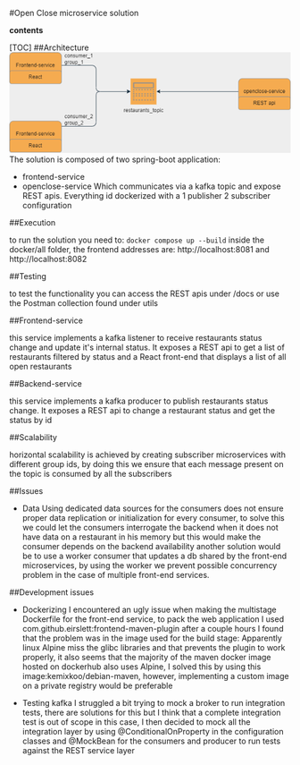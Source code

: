#Open Close microservice solution


**contents**

[TOC]
##Architecture
[![architecture diagram](https://github.com/Miccia/open-close-ms/blob/1.0dev/diagram.png "architecture diagram")](https://github.com/Miccia/open-close-ms/blob/1.0dev/diagram.png "architecture diagram")
The solution is composed of two spring-boot application:
- frontend-service
- openclose-service
Which communicates via a kafka topic and expose REST apis.
Everything id dockerized with a 1 publisher 2 subscriber configuration

##Execution

to run the solution you need to: 
`docker compose up --build`
inside the docker/all folder, the frontend addresses are: http://localhost:8081 and http://localhost:8082 

##Testing

to test the functionality you can access the REST apis under /docs or use the Postman collection found under utils

##Frontend-service

this service implements a kafka listener to receive restaurants status change and update it's internal status.
It exposes a REST api to get a list of restaurants filtered by status and a React front-end
that displays a list of all open restaurants

##Backend-service

this service implements a kafka producer to publish restaurants status change.
It exposes a REST api to change a restaurant status and get the status by id

##Scalability

horizontal scalability is achieved by creating subscriber microservices with different group ids, by doing this we ensure that each message present on the topic is consumed by all the subscribers

##Issues

- Data 
Using dedicated data sources for the consumers does not ensure proper data replication or initialization for every consumer, to solve this we 
could let the consumers interrogate the backend when it does not have data on a restaurant in his memory but this would make the consumer depends
on the backend availability
another solution would be to use a worker consumer that updates a db shared by the front-end microservices, by using the worker we prevent 
possible concurrency problem in the case of multiple front-end services. 

##Development issues

- Dockerizing 
	I encountered an ugly issue when making the multistage Dockerfile for the front-end service, to pack the web application I used com.github.eirslett:frontend-maven-plugin after a couple hours I found that the problem was in the image used for the build stage:
	Apparently <URL> linux Alpine miss the glibc libraries and that prevents the plugin to work properly, it also seems that the majority
	of the maven docker image hosted on dockerhub also uses Alpine, I solved this by using this image:kemixkoo/debian-maven, however, implementing a custom image on a private registry would be preferable
	

- Testing kafka
	I struggled a bit trying to mock a broker to run integration tests, there are solutions for this but I think that a complete integration
	test is out of scope in this case, I then decided to mock all the integration layer by using 
	@ConditionalOnProperty in the configuration classes and @MockBean for the consumers and producer to run tests against the REST service layer



